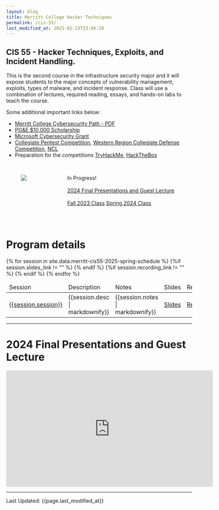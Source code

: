 ```yaml
---
layout: blog
title: Merritt College Hacker Techniques
permalink: /cis-55/
last_modified_at: 2025-01-23T23:06:20
---
```

## CIS 55 - Hacker Techniques, Exploits, and Incident Handling.

This is the second course in the infrastructure security major and it will expose students to the major concepts of vulnerability management, exploits, types of malware, and incident response.  Class will use a combination of lectures, required reading, essays, and hands-on labs to teach the course.

Some additional important links below:
- [Merritt College Cybersecurity Path - PDF](/assets/pdf/2024-merritt-career-path.pdf)
- [PG&E $10,000 Scholarship](https://www.pge.com/en/newsroom/press-release-details.b2647d25-741d-4c31-8e5a-100e7291bfaf.html)
- [Microsoft Cybersecurity Grant](https://www.lastmile-ed.org/microsoftcybersecurityscholarship)
- [Collegiate Pentest Competition](https://cp.tc/), [Western Region Collegiate Defense Competition](https://wrccdc.org/), [NCL](https://nationalcyberleague.org/competition)
- Preparation for the competitions [TryHackMe](https://tryhackme.com/), [HackTheBox](https://www.hackthebox.com/)


<br/>
<section>
<div class="container">
    <div class="columns is-multiline is-mobile is-centered">
        <div class="column is-half">
            <figure class="image">
            <img src="{{site.url}}{{site.baseurl}}assets/images/merritt-cis-55.jpeg"/>
            </figure>
        </div>
        <div class="column is-half">
        <p class="has-text-left">   
            <div>
                <span class="tag is-primary">In Progress!</span>
                <br/> <br/>
                <a class="tag is-danger" href="#guest">2024 Final Presentations and Guest Lecture</a>
                <br/> <br/>
                <span class="tag is-danger"><a href="/2023-fall-cis-55">Fall 2023 Class</a></span>
                <span class="tag is-danger"><a href="/2024-spring-cis-55">Spring 2024 Class</a></span>
                <br/> <br/>
            </div>
            </p>
        </div>
    </div>
</div>
</section>

<br/>
<h1 class="title">Program details</h1>
<table class="table is-bordered is-striped">
    <thead>
        <td>Session</td><td>Description</td><td>Notes</td><td>Slides</td><td>Recording</td>
    </thead>
    <tbody>
    {% for session in site.data.merritt-cis55-2025-spring-schedule %} 
    <tr>
        <td><a id="{{session.session| url_encode}}" href="#{{session.session | url_encode}}">{{session.session}}</a></td>
        <td>{{session.desc | markdownify}}</td>
        <td>{{session.notes | markdownify}}</td>
        {%if session.slides_link != "" %}
        <td><a href="{{session.slides_link}}" class="tag is-info">Slides</a></td>
        {% endif %}
        {%if session.recording_link != "" %}
        <td><a href="{{session.recording_link}}" class="tag is-info">Recording</a></td>
        {% endif %}
    </tr>
    {% endfor %}
    </tbody>
</table>
<hr/>
<h1 class="guest">2024 Final Presentations and Guest Lecture</h1>
<iframe width="560" height="315" src="https://www.youtube.com/embed/uSH5R1tsikM?si=dhbLFYqjBuWNibFa" title="YouTube video player" frameborder="0" allow="accelerometer; autoplay; clipboard-write; encrypted-media; gyroscope; picture-in-picture; web-share" referrerpolicy="strict-origin-when-cross-origin" allowfullscreen></iframe>
<hr/>
Last Updated: {{page.last_modified_at}}
